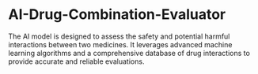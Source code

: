 # AI-Drug-Combination-Evaluator
The AI model is designed to assess the safety and potential harmful interactions between two medicines. It leverages advanced machine learning algorithms and a comprehensive database of drug interactions to provide accurate and reliable evaluations.
